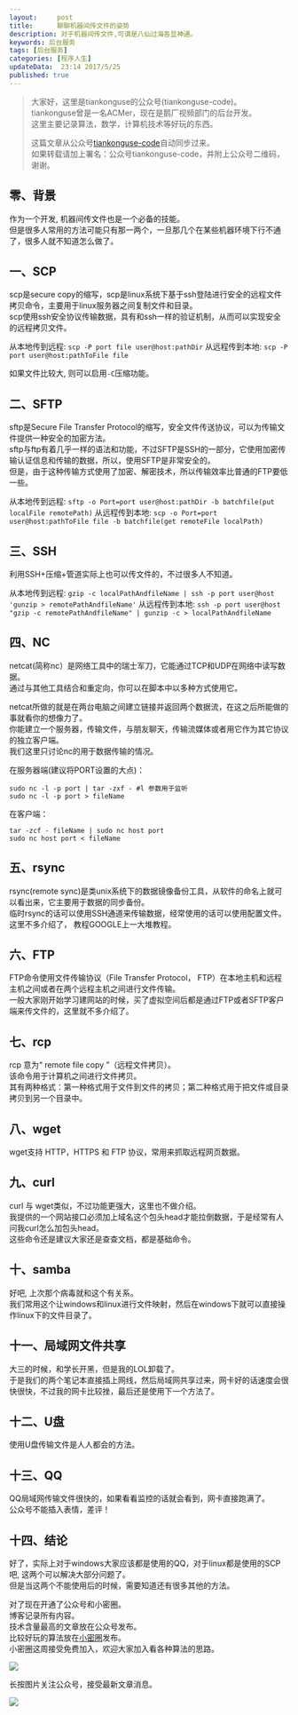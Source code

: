 ```yaml
---  
layout:     post  
title:      聊聊机器间传文件的姿势
description: 对于机器间传文件,可谓是八仙过海各显神通。  
keywords: 后台服务  
tags: [后台服务]  
categories: [程序人生]  
updateData:  23:14 2017/5/25
published: true  
---  
```

  
  
>   
> 大家好，这里是tiankonguse的公众号(tiankonguse-code)。    
> tiankonguse曾是一名ACMer，现在是鹅厂视频部门的后台开发。    
> 这里主要记录算法，数学，计算机技术等好玩的东西。   
>      
> 这篇文章从公众号[tiankonguse-code](http://mp.weixin.qq.com/s/kjuZuB6l80e49rP_cJEr_g)自动同步过来。    
> 如果转载请加上署名：公众号tiankonguse-code，并附上公众号二维码，谢谢。    
>    
  

## 零、背景

作为一个开发, 机器间传文件也是一个必备的技能。  
但是很多人常用的方法可能只有那一两个，一旦那几个在某些机器环境下行不通了，很多人就不知道怎么做了。  


## 一、SCP

scp是secure copy的缩写，scp是linux系统下基于ssh登陆进行安全的远程文件拷贝命令，主要用于linux服务器之间复制文件和目录。  
scp使用ssh安全协议传输数据，具有和ssh一样的验证机制，从而可以实现安全的远程拷贝文件。  

从本地传到远程: `scp -P port file user@host:pathDir`
从远程传到本地: `scp -P port user@host:pathToFile file`

如果文件比较大, 则可以启用`-C`压缩功能。  


## 二、SFTP


sftp是Secure File Transfer Protocol的缩写，安全文件传送协议，可以为传输文件提供一种安全的加密方法。  
sftp与ftp有着几乎一样的语法和功能，不过SFTP是SSH的一部分，它使用加密传输认证信息和传输的数据，所以，使用SFTP是非常安全的。  
但是，由于这种传输方式使用了加密、解密技术，所以传输效率比普通的FTP要低一些。  


从本地传到远程: `sftp -o Port=port user@host:pathDir -b batchfile(put localFile remotePath)`
从远程传到本地: `scp -o Port=port user@host:pathToFile file -b batchfile(get remoteFile localPath)`




## 三、SSH

利用SSH+压缩+管道实际上也可以传文件的，不过很多人不知道。  

从本地传到远程: `gzip -c localPathAndfileName | ssh -p port user@host 'gunzip > remotePathAndfileName'`
从远程传到本地: `ssh -p port user@host "gzip -c remotePathAndfileName" | gunzip -c > localPathAndfileName`


## 四、NC

netcat(简称nc）是网络工具中的瑞士军刀，它能通过TCP和UDP在网络中读写数据。  
通过与其他工具结合和重定向，你可以在脚本中以多种方式使用它。

netcat所做的就是在两台电脑之间建立链接并返回两个数据流，在这之后所能做的事就看你的想像力了。  
你能建立一个服务器，传输文件，与朋友聊天，传输流媒体或者用它作为其它协议的独立客户端。  
我们这里只讨论nc的用于数据传输的情况。  


在服务器端(建议将PORT设置的大点)：

```
sudo nc -l -p port | tar -zxf - #l 参数用于监听
sudo nc -l -p port > fileName
```


在客户端：

```
tar -zcf - fileName | sudo nc host port
sudo nc host port < fileName
```


## 五、rsync

rsync(remote sync)是类unix系统下的数据镜像备份工具，从软件的命名上就可以看出来，它主要用于数据的同步备份。  
临时rsync的话可以使用SSH通道来传输数据，经常使用的话可以使用配置文件。  
这里不多介绍了， 教程GOOGLE上一大堆教程。  


## 六、FTP


FTP命令使用文件传输协议（File Transfer Protocol， FTP）在本地主机和远程主机之间或者在两个远程主机之间进行文件传输。  
一般大家刚开始学习建网站的时候，买了虚拟空间后都是通过FTP或者SFTP客户端来传文件的，这里就不多介绍了。  


## 七、rcp


rcp 意为“ remote file copy ”（远程文件拷贝）。  
该命令用于计算机之间进行文件拷贝。  
其有两种格式：第一种格式用于文件到文件的拷贝；第二种格式用于把文件或目录拷贝到另一个目录中。  

  

## 八、wget

wget支持 HTTP，HTTPS 和 FTP 协议，常用来抓取远程网页数据。  


## 九、curl

curl 与 wget类似，不过功能更强大，这里也不做介绍。  
我提供的一个网站接口必须加上域名这个包头head才能拉倒数据，于是经常有人问我curl怎么加包头head。  
这些命令还是建议大家还是查查文档，都是基础命令。  


## 十、samba

好吧, 上次那个病毒就和这个有关系。  
我们常用这个让windows和linux进行文件映射，然后在windows下就可以直接操作linux下的文件目录了。  


## 十一、局域网文件共享

大三的时候，和学长开黑，但是我的LOL卸载了。  
于是我们的两个笔记本直接插上网线，然后局域网共享过来，网卡好的话速度会很快很快，不过我的网卡比较挫，最后还是使用下一个方法了。  


## 十二、U盘

使用U盘传输文件是人人都会的方法。  


## 十三、QQ

QQ局域网传输文件很快的，如果看看监控的话就会看到，网卡直接跑满了。  
公众号不能插入表情，差评！  


## 十四、结论


好了，实际上对于windows大家应该都是使用的QQ，对于linux都是使用的SCP吧, 这两个可以解决大部分问题了。  
但是当这两个不能使用后的时候，需要知道还有很多其他的方法。  



对了现在开通了公众号和小密圈。  
博客记录所有内容。  
技术含量最高的文章放在公众号发布。  
比较好玩的算法放在[小密圈](https://wx.xiaomiquan.com/mweb/views/joingroup/join_group.html?group_id=281548515451&secret=r0krqw9fw0at24vxjxo1uo4k0h4lfe47&extra=d67ce0c25ec91252b3af846a10154c9e9d4cb50c763fee178acd68cd2c2e09ee)发布。  
小密圈这周接受免费加入，欢迎大家加入看各种算法的思路。  

![](//res.tiankonguse.com/images/suanfa_xiaomiquan.jpg)  
  
  
长按图片关注公众号，接受最新文章消息。   
  
![](//res.tiankonguse.com/images/weixin-50cm.jpg)  
  
  
  